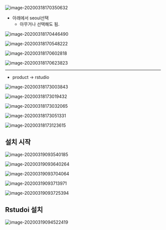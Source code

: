 ![image-20200318170350632](images/image-20200318170350632.png)

- 아래에서 seoul선택
  - 아무거나 선택해도 됨.

![image-20200318170446490](images/image-20200318170446490.png)

![image-20200318170548222](images/image-20200318170548222.png)

![image-20200318170602818](images/image-20200318170602818.png)

![image-20200318170623823](images/image-20200318170623823.png)

----------

- product -> rstudio

![image-20200318173003843](images/image-20200318173003843.png)

![image-20200318173019432](images/image-20200318173019432.png)

![image-20200318173032065](images/image-20200318173032065.png)

![image-20200318173051331](images/image-20200318173051331.png)

![image-20200318173123615](images/image-20200318173123615.png)

## 설치 시작

![image-20200319093540185](images/image-20200319093540185.png)

![image-20200319093640264](images/image-20200319093640264.png)

![image-20200319093704064](images/image-20200319093704064.png)

![image-20200319093713971](images/image-20200319093713971.png)

![image-20200319093725394](images/image-20200319093725394.png)

## Rstudoi 설치

![image-20200319094522419](images/image-20200319094522419.png)